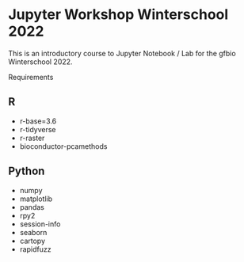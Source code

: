 # Jupyter Workshop Winterschool 2022

This is an introductory course to Jupyter Notebook / Lab for the gfbio
Winterschool 2022.

Requirements
## R
- r-base=3.6
- r-tidyverse
- r-raster
- bioconductor-pcamethods


## Python
- numpy
- matplotlib
- pandas
- rpy2
- session-info
- seaborn
- cartopy
- rapidfuzz
